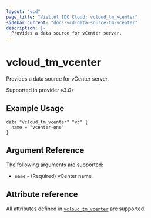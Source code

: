 ```yaml
---
layout: "vcd"
page_title: "Viettel IDC Cloud: vcloud_tm_vcenter"
sidebar_current: "docs-vcd-data-source-tm-vcenter"
description: |-
  Provides a data source for vCenter server.
---
```


# vcloud\_tm\_vcenter

Provides a data source for vCenter server.

Supported in provider *v3.0+*


## Example Usage

```hcl
data "vcloud_tm_vcenter" "vc" {
  name = "vcenter-one"
}
```

## Argument Reference

The following arguments are supported:

* `name` - (Required) vCenter name

## Attribute reference

All attributes defined in
[`vcloud_tm_vcenter`](/providers/viettelidc-provider/vcloud/latest/docs/resources/tm_vcenter#attribute-reference) are
supported.
